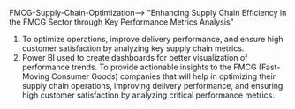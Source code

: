 FMCG-Supply-Chain-Optimization-->
"Enhancing Supply Chain Efficiency in the FMCG Sector through Key Performance Metrics Analysis" 
1. To optimize operations, improve delivery performance, and ensure high customer satisfaction by analyzing key supply chain metrics.
2. Power BI used to create dashboards for better visualization of performance trends. To provide actionable insights to the FMCG (Fast-Moving Consumer Goods) companies that will help in optimizing their supply chain operations, improving delivery performance, and ensuring high customer satisfaction by analyzing critical performance metrics.


